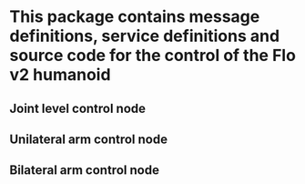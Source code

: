 # This package contains message definitions, service definitions and source code for the control of the Flo v2 humanoid

## Joint level control node

## Unilateral arm control node

## Bilateral arm control node